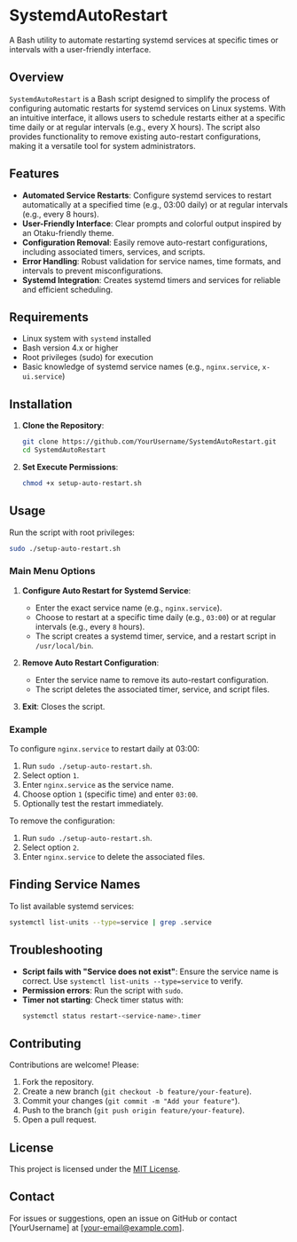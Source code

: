 # SystemdAutoRestart

A Bash utility to automate restarting systemd services at specific times or intervals with a user-friendly interface.

## Overview

`SystemdAutoRestart` is a Bash script designed to simplify the process of configuring automatic restarts for systemd services on Linux systems. With an intuitive interface, it allows users to schedule restarts either at a specific time daily or at regular intervals (e.g., every X hours). The script also provides functionality to remove existing auto-restart configurations, making it a versatile tool for system administrators.

## Features

- **Automated Service Restarts**: Configure systemd services to restart automatically at a specified time (e.g., 03:00 daily) or at regular intervals (e.g., every 8 hours).
- **User-Friendly Interface**: Clear prompts and colorful output inspired by an Otaku-friendly theme.
- **Configuration Removal**: Easily remove auto-restart configurations, including associated timers, services, and scripts.
- **Error Handling**: Robust validation for service names, time formats, and intervals to prevent misconfigurations.
- **Systemd Integration**: Creates systemd timers and services for reliable and efficient scheduling.

## Requirements

- Linux system with `systemd` installed
- Bash version 4.x or higher
- Root privileges (sudo) for execution
- Basic knowledge of systemd service names (e.g., `nginx.service`, `x-ui.service`)

## Installation

1. **Clone the Repository**:
   ```bash
   git clone https://github.com/YourUsername/SystemdAutoRestart.git
   cd SystemdAutoRestart
   ```

2. **Set Execute Permissions**:
   ```bash
   chmod +x setup-auto-restart.sh
   ```

## Usage

Run the script with root privileges:

```bash
sudo ./setup-auto-restart.sh
```

### Main Menu Options

1. **Configure Auto Restart for Systemd Service**:
   - Enter the exact service name (e.g., `nginx.service`).
   - Choose to restart at a specific time daily (e.g., `03:00`) or at regular intervals (e.g., every `8` hours).
   - The script creates a systemd timer, service, and a restart script in `/usr/local/bin`.

2. **Remove Auto Restart Configuration**:
   - Enter the service name to remove its auto-restart configuration.
   - The script deletes the associated timer, service, and script files.

3. **Exit**: Closes the script.

### Example

To configure `nginx.service` to restart daily at 03:00:
1. Run `sudo ./setup-auto-restart.sh`.
2. Select option `1`.
3. Enter `nginx.service` as the service name.
4. Choose option `1` (specific time) and enter `03:00`.
5. Optionally test the restart immediately.

To remove the configuration:
1. Run `sudo ./setup-auto-restart.sh`.
2. Select option `2`.
3. Enter `nginx.service` to delete the associated files.

## Finding Service Names

To list available systemd services:
```bash
systemctl list-units --type=service | grep .service
```

## Troubleshooting

- **Script fails with "Service does not exist"**:
  Ensure the service name is correct. Use `systemctl list-units --type=service` to verify.
- **Permission errors**:
  Run the script with `sudo`.
- **Timer not starting**:
  Check timer status with:
  ```bash
  systemctl status restart-<service-name>.timer
  ```

## Contributing

Contributions are welcome! Please:
1. Fork the repository.
2. Create a new branch (`git checkout -b feature/your-feature`).
3. Commit your changes (`git commit -m "Add your feature"`).
4. Push to the branch (`git push origin feature/your-feature`).
5. Open a pull request.

## License

This project is licensed under the [MIT License](LICENSE).

## Contact

For issues or suggestions, open an issue on GitHub or contact [YourUsername] at [your-email@example.com].